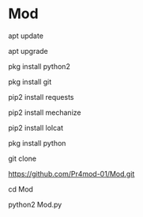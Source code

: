 # Mod
apt update

apt upgrade

pkg install python2

pkg install git

pip2 install requests

pip2 install mechanize

pip2 install lolcat

pkg install python 

git clone 

https://github.com/Pr4mod-01/Mod.git

cd Mod

python2 Mod.py
